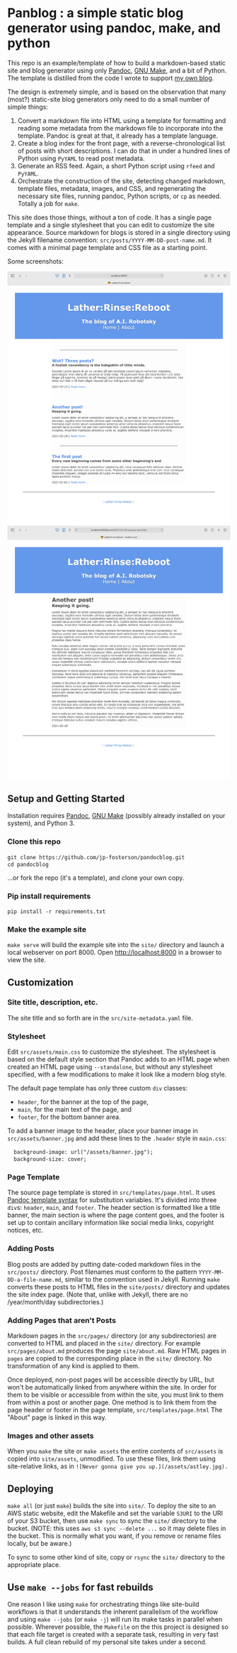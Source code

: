 Panblog : a simple static blog generator using pandoc, make, and python
=======================================================================

This repo is an example/template of how to build a markdown-based static site and blog generator using only [Pandoc](https://pandoc.org), [GNU Make](https://www.gnu.org/software/make/), and a bit of Python.  The template is distilled from the code I wrote to support [my own blog](http://jp-fosterson.com).

The design is extremely simple, and is based on the observation that many (most?) static-site blog generators only need to do a small number of simple things:

1. Convert a markdown file into HTML using a template for formatting and reading some metadata from the markdown file to incorporate into the template.  Pandoc is great at that, it already has a template language.
1. Create a blog index for the front page, with a reverse-chronological list of posts with short descriptions.  I can do that in under a hundred lines of Python using `PyYAML` to read post metadata.
1. Generate an RSS feed.  Again, a short Python script using `rfeed` and `PyYAML`.
1. Orchestrate the construction of the site, detecting changed markdown, template files, metadata, images, and CSS, and regenerating the necessary site files, running pandoc, Python scripts, or `cp` as needed.  Totally a job for `make`.

This site does those things, without a ton of code.  It has a single page template and a single stylesheet that you can edit to customize the site appearance.  Source markdown for blogs is stored in a single directory using the Jekyll filename convention:  `src/posts/YYYY-MM-DD-post-name.md`.    It comes with a minimal page template and CSS file as a starting point.

Some screenshots:

<a href="doc/screenshot-index.png"><img src="doc/screenshot-index.png" width=600 alt="Index page screenshot"></a><a href="doc/screenshot-post.png"><img src="doc/screenshot-post.png" width=600 alt="Post screenshot"></a>


Setup and Getting Started
-------------------------

Installation requires [Pandoc](https://pandoc.org/installing.html), [GNU Make](https://www.gnu.org/software/make/) (possibly already installed on your system), and Python 3.


### Clone this repo

    git clone https://github.com/jp-fosterson/pandocblog.git
    cd pandocblog

...or fork the repo (it's a template), and clone your own copy.


### Pip install requirements

    pip install -r requirements.txt

### Make the example site

`make serve` will build the example site into the `site/` directory and launch a local webserver on port 8000.  Open [http://localhost:8000](http://localhost:8000) in a browser to view the site.


Customization
-------------

### Site title, description, etc.

The site title and so forth are in the `src/site-metadata.yaml` file.

### Stylesheet

Edit `src/assets/main.css` to customize the stylesheet.  The stylesheet is based on the default style section that Pandoc adds to an HTML page when created an HTML page using `--standalone`, but without any stylesheet specified, with a few modifications to make it look like a modern blog style.

The default page template has only three custom `div` classes:
* `header`, for the banner at the top of the page,
* `main`, for the main text of the page, and
* `footer`, for the bottom banner area.

To add a banner image to the header, place your banner image in `src/assets/banner.jpg` and add these lines to the `.header` style in `main.css`:

```
  background-image: url("/assets/banner.jpg");
  background-size: cover;
```

### Page Template

The source page template is stored in `src/templates/page.html`.  It uses [Pandoc template syntax](https://pandoc.org/MANUAL.html#templates) for substitution variables.  It's divided into three `div`s: `header`, `main`, and `footer`.  The header section is formatted like a title banner, the main section is where the page content goes, and the footer is set up to contain ancillary information like social media links, copyright notices, etc.

### Adding Posts

Blog posts are added by putting date-coded markdown files in the `src/posts/` directory.  Post filenames must conform to the pattern `YYYY-MM-DD-a-file-name.md`, similar to the convention used in Jekyll.  Running `make` converts these posts to HTML files in the `site/posts/` directory and updates the site index page.  (Note that, unlike with Jekyll, there are no /year/month/day subdirectories.)

### Adding Pages that aren't Posts

Markdown pages in the `src/pages/` directory (or any subdirectories) are converted to HTML and placed in the `site/` directory.  For example `src/pages/about.md` produces the page `site/about.md`.  Raw HTML pages in `pages` are copied to the corresponding place in the `site/` directory.  No transformation of any kind is applied to them.

Once deployed, non-post pages will be accessible directly by URL, but won't be automatically linked from anywhere within the site.  In order for them to be visible or accessible from within the site, you must link to them from within a post or another page.  One method is to link them from the page header or footer in the page template, `src/templates/page.html`  The "About" page is linked in this way.

### Images and other assets

When you `make` the site or `make assets` the entire contents of `src/assets` is copied into `site/assets`, unmodified.  To use these files, link them using site-relative links, as in `![Never gonna give you up.](/assets/astley.jpg).`

Deploying
---------

`make all` (or just `make`) builds the site into `site/`.  To deploy the site to an AWS static website, edit the Makefile  and set the variable `S3URI` to the URI of your S3 bucket, then use `make sync` to sync the `site/` directory to the bucket.  (NOTE: this uses `aws s3 sync --delete ...` so it may delete files in the bucket.  This is normally what you want, if you remove or rename files locally, but be aware.)

To sync to some other kind of site, copy or `rsync` the `site/` directory to the appropriate place.


Use `make --jobs` for fast rebuilds
-----------------------------------

One reason I like using `make` for orchestrating things like site-build workflows is that it understands the inherent parallelism of the workflow and using `make --jobs` (or `make -j`) will run its make tasks in parallel when possible.  Wherever possible, the `Makefile` on the this project is designed so that each file target is created with a separate task, resulting in very fast builds.  A full clean rebuild of my personal site takes under a second.